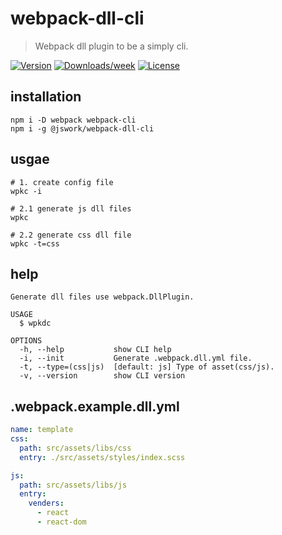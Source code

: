 # webpack-dll-cli
> Webpack dll plugin to be a simply cli.

[![Version](https://img.shields.io/npm/v/webpack-dll-cli.svg)](https://npmjs.org/package/webpack-dll-cli)
[![Downloads/week](https://img.shields.io/npm/dw/webpack-dll-cli.svg)](https://npmjs.org/package/webpack-dll-cli)
[![License](https://img.shields.io/npm/l/webpack-dll-cli.svg)](https://github.com/afeiship/webpack-dll-cli/blob/master/package.json)

## installation
```shell
npm i -D webpack webpack-cli 
npm i -g @jswork/webpack-dll-cli
```

## usgae
```shell
# 1. create config file
wpkc -i

# 2.1 generate js dll files
wpkc

# 2.2 generate css dll file
wpkc -t=css
```

## help
```
Generate dll files use webpack.DllPlugin.

USAGE
  $ wpkdc

OPTIONS
  -h, --help           show CLI help
  -i, --init           Generate .webpack.dll.yml file.
  -t, --type=(css|js)  [default: js] Type of asset(css/js).
  -v, --version        show CLI version
```

##  .webpack.example.dll.yml
```yml
name: template
css:
  path: src/assets/libs/css
  entry: ./src/assets/styles/index.scss

js:
  path: src/assets/libs/js
  entry:
    venders:
      - react
      - react-dom
```
